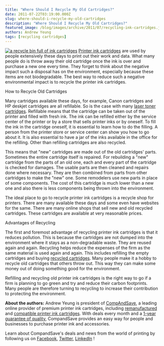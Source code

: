 ```yaml
---
title: "Where Should I Recycle My Old Cartridges?"
date: 2011-07-22T03:19:00.000Z
slug: where-should-i-recycle-my-old-cartridges
description: "Where Should I Recycle My Old Cartridges?"
featured_image: /blog/images/archive/2011/07/recycling-ink-cartridges.jpg
authors: Andrew Yeung
tags: [recycling cartridges]
---
```


[![a recycle bin full of ink cartridges](/blog/images/recycling-ink-cartridges.jpg)](/blog/images/recycling-ink-cartridges.jpg)
[Printer ink cartridges](https://www.compandsave.com/) are used by people extensively these days to print out their work and data. What many people do is throw away their old cartridge once the ink is over and purchase a new one every time. They forget to think about the negative impact such a disposal has on the environment, especially because these items are not biodegradable. The best way to reduce such a negative environmental impact is to recycle the printer ink cartridges.

How to Recycle Old Cartridges

Many cartridges available these days, for example, Canon cartridges and HP deskjet cartridges are all refillable. So is the case with many [laser toner cartridges](https://www.compandsave.com/). Refillable means that the cartridge can be taken out of the printer and filled with fresh ink. The ink can be refilled either by the service center of the printer or by a store that sells printer inks or by oneself. To fill the ink in the cartridge oneself, it is essential to learn how to do the filling. A person from the printer store or service center can show you how to go about it. It is also essential to have a jar of the inks available in the office for the refilling. Other than refilling cartridges are also recycled.

This means that "new" cartridges are made out of the old cartridges' parts. Sometimes the entire cartridge itself is repaired. For rebuilding a "new" cartridge from the parts of an old one, each and every part of the cartridge is checked for damages. The usable parts are then cleaned and repairs done where necessary. They are then combined from parts from other cartridges to make the "new" one. Some remodelers use new parts in place of some components. The cost of this cartridge is much lower than a new one and also there is less components being thrown into the environment.

The ideal place to go to recycle printer ink cartridges is a recycle shop for printers. There are many available these days and some even have websites for the same. There are many online shops that sell new and old recycled cartridges. These cartridges are available at very reasonable prices.

Advantages of Recycling

The first and foremost advantage of recycling printer ink cartridges is that it reduces pollution. This is because the cartridges are not dumped into the environment where it stays as a non-degradable waste. They are reused again and again. Recycling helps reduce the expenses of the firm as the same material is used again and again. This includes refilling the empty cartridges and buying [recycled cartridges](https://www.compandsave.com/). Many people make it a hobby to recycle old cartridges that others throw out. This way they can make some money out of doing something good for the environment.

Refilling and recycling old printer ink cartridges is the right way to go if a firm is planning to go green and try and reduce their carbon footprints. Many people are therefore turning to recycling to increase their contribution to protecting the environment.


**About the authors:** Andrew Yeung is president of [CompAndSave](https://www.compandsave.com/), a leading online provider of premium printer ink cartridges, including [remanufactured](https://www.compandsave.com/help) and [compatible printer ink cartridges](https://www.compandsave.com/help). With deals every month and a [1-year guarantee of quality](https://www.compandsave.com/help), CompandSave provides an easy way for people and businesses to purchase printer ink and accessories.

Learn about CompandSave's deals and news from the world of printing by following us on [Facebook](https://www.facebook.com/compandsave.ink), [Twitter](https://twitter.com/compandsave), [LinkedIn](https://www.linkedin.com) !